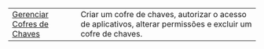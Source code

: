 |  |  |
|---------|---------|
| [Gerenciar Cofres de Chaves][1] | Criar um cofre de chaves, autorizar o acesso de aplicativos, alterar permissões e excluir um cofre de chaves. |

[1]: https://azure.microsoft.com/en-us/resources/samples/key-vault-java-manage-key-vaults/